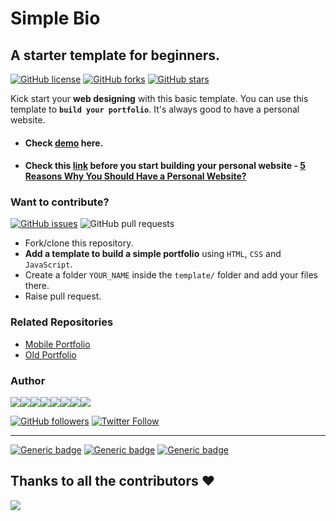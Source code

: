 # Simple Bio
## A starter template for beginners. 

[![GitHub license](https://img.shields.io/github/license/vinitshahdeo/SimpleBio?logo=github)](https://github.com/vinitshahdeo/SimpleBio/blob/master/LICENSE) [![GitHub forks](https://img.shields.io/github/forks/vinitshahdeo/SimpleBio?color=red&logo=github)](https://github.com/vinitshahdeo/SimpleBio/network) [![GitHub stars](https://img.shields.io/github/stars/vinitshahdeo/SimpleBio?logo=github)](https://github.com/vinitshahdeo/SimpleBio/stargazers)

Kick start your **web designing** with this basic template. You can use this template to **`build your portfolio`**. It's always good to have a personal website.

- #### Check [demo](https://vinitshahdeo.github.io/SimpleBio/) here. 
- #### Check this [link](https://medium.com/@vinitshahdeo/5-reasons-why-you-should-have-a-personal-website-43b145532925) before you start building your personal website - [5 Reasons Why You Should Have a Personal Website?](https://medium.com/@vinitshahdeo/5-reasons-why-you-should-have-a-personal-website-43b145532925)

### Want to contribute?

[![GitHub issues](https://img.shields.io/github/issues/vinitshahdeo/SimpleBio?logo=github)](https://github.com/vinitshahdeo/SimpleBio/issues) ![GitHub pull requests](https://img.shields.io/github/issues-pr/vinitshahdeo/SimpleBio?color=blue&logo=github)

- Fork/clone this repository.
- **Add a template to build a simple portfolio** using `HTML`, `CSS` and `JavaScript`.
- Create a folder `YOUR_NAME` inside the `template/` folder and add your files there.
- Raise pull request.

### Related Repositories

- [Mobile Portfolio](https://github.com/vinitshahdeo/Mobile-Portfolio)
- [Old Portfolio](https://github.com/vinitshahdeo/Old-Portfolio)

### Author

[![](https://sourcerer.io/fame/vinitshahdeo/vinitshahdeo/SimpleBio/images/0)](https://sourcerer.io/fame/vinitshahdeo/vinitshahdeo/SimpleBio/links/0)[![](https://sourcerer.io/fame/vinitshahdeo/vinitshahdeo/SimpleBio/images/1)](https://sourcerer.io/fame/vinitshahdeo/vinitshahdeo/SimpleBio/links/1)[![](https://sourcerer.io/fame/vinitshahdeo/vinitshahdeo/SimpleBio/images/2)](https://sourcerer.io/fame/vinitshahdeo/vinitshahdeo/SimpleBio/links/2)[![](https://sourcerer.io/fame/vinitshahdeo/vinitshahdeo/SimpleBio/images/3)](https://sourcerer.io/fame/vinitshahdeo/vinitshahdeo/SimpleBio/links/3)[![](https://sourcerer.io/fame/vinitshahdeo/vinitshahdeo/SimpleBio/images/4)](https://sourcerer.io/fame/vinitshahdeo/vinitshahdeo/SimpleBio/links/4)[![](https://sourcerer.io/fame/vinitshahdeo/vinitshahdeo/SimpleBio/images/5)](https://sourcerer.io/fame/vinitshahdeo/vinitshahdeo/SimpleBio/links/5)[![](https://sourcerer.io/fame/vinitshahdeo/vinitshahdeo/SimpleBio/images/6)](https://sourcerer.io/fame/vinitshahdeo/vinitshahdeo/SimpleBio/links/6)[![](https://sourcerer.io/fame/vinitshahdeo/vinitshahdeo/SimpleBio/images/7)](https://sourcerer.io/fame/vinitshahdeo/vinitshahdeo/SimpleBio/links/7)

[![GitHub followers](https://img.shields.io/github/followers/vinitshahdeo.svg?label=Follow%20@vinitshahdeo&style=social)](https://github.com/vinitshahdeo/) [![Twitter Follow](https://img.shields.io/twitter/follow/Vinit_Shahdeo.svg?style=social)](https://twitter.com/Vinit_Shahdeo)


---

[![Generic badge](https://img.shields.io/badge/Web-Development-teal.svg?style=for-the-badge)](https://github.com/vinitshahdeo/SimpleBio) 
[![Generic badge](https://img.shields.io/badge/Portfolio-Design-orange.svg?style=for-the-badge)](https://github.com/vinitshahdeo/) [![Generic badge](https://img.shields.io/badge/Basic-Template-blue.svg?style=for-the-badge)](https://github.com/vinitshahdeo/) 

## Thanks to all the contributors ❤️
<a href = "https://github.com/dokc/how-to-dok/graphs/contributors">
  <img src = "https://contrib.rocks/image?repo=vinitshahdeo/SimpleBio"/>
</a>
